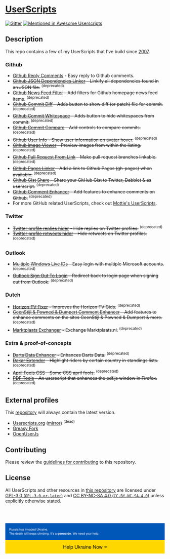 # [UserScripts](https://github.com/jerone/UserScripts)

[![Gitter](https://badges.gitter.im/Join%20Chat.svg)](https://gitter.im/jerone/UserScripts?utm_source=badge&utm_medium=badge&utm_campaign=pr-badge)
[![Mentioned in Awesome Userscripts](https://awesome.re/mentioned-badge.svg)](https://github.com/brunocvcunha/awesome-userscripts#readme)

## Description

This repo contains a few of my UserScripts that I've build since [2007](http://userscripts-mirror.org/users/jerone).

### Github

-   [Github Reply Comments](https://github.com/jerone/UserScripts/tree/master/Github_Reply_Comments#readme) - Easy reply to Github comments.
-   ~~[Github JSON Dependencies Linker](https://github.com/jerone/UserScripts/tree/master/Github_JSON_Dependencies_Linker#readme) - Linkify all dependencies found in an JSON file.~~ <sup>(deprecated)</sup>
-   ~~[Github News Feed Filter](https://github.com/jerone/UserScripts/tree/master/Github_News_Feed_Filter#readme) - Add filters for Github homepage news feed items.~~ <sup>(deprecated)</sup>
-   ~~[Github Commit Diff](https://github.com/jerone/UserScripts/tree/master/Github_Commit_Diff#readme) - Adds button to show diff (or patch) file for commit.~~ <sup>(deprecated)</sup>
-   ~~[Github Commit Whitespace](https://github.com/jerone/UserScripts/tree/master/Github_Commit_Whitespace#readme) - Adds button to hide whitespaces from commit.~~ <sup>(deprecated)</sup>
-   ~~[Github Commit Compare](https://github.com/jerone/UserScripts/tree/master/GitHub_Commit_Compare#readme) - Add controls to compare commits.~~ <sup>(deprecated)</sup>
-   ~~[Github User Info](https://github.com/jerone/UserScripts/tree/master/Github_User_Info#readme) - Show user information on avatar hover.~~ <sup>(deprecated)</sup>
-   ~~[Github Image Viewer](https://github.com/jerone/UserScripts/tree/master/Github_Image_Viewer#readme) - Preview images from within the listing.~~ <sup>(deprecated)</sup>
-   ~~[Github Pull Request From Link](https://github.com/jerone/UserScripts/tree/master/Github_Pull_Request_From#readme) - Make pull request branches linkable.~~ <sup>(deprecated)</sup>
-   ~~[Github Pages Linker](https://github.com/jerone/UserScripts/tree/master/Github_Pages_Linker#readme) - Add a link to Github Pages (gh-pages) when available.~~ <sup>(deprecated)</sup>
-   ~~[Github Gist Share](https://github.com/jerone/UserScripts/tree/master/Github_Gist_Share#readme) - Share your GitHub Gist to Twitter, Dabblet & as userscript.~~ <sup>(deprecated)</sup>
-   ~~[Github Comment Enhancer](https://github.com/jerone/UserScripts/tree/master/Github_Comment_Enhancer#readme) - Add features to enhance comments on Github.~~ <sup>(deprecated)</sup>
-   For more GitHub related UserScripts, check out [Mottie's UserScripts](https://github.com/Mottie/GitHub-userscripts#readme).

### Twitter

-   ~~[Twitter profile replies hider](https://github.com/jerone/UserScripts/tree/master/Twitter_profile_replies_hider#readme) - Hide replies on Twitter profiles.~~ <sup>(deprecated)</sup>
-   ~~[Twitter profile retweets hider](https://github.com/jerone/UserScripts/tree/master/Twitter_profile_retweets_hider#readme) - Hide retweets on Twitter profiles.~~ <sup>(deprecated)</sup>

### Outlook

-   ~~[Multiple Windows Live IDs](https://github.com/jerone/UserScripts/tree/master/Multiple_Windows_Live_IDs#readme) - Easy login with multiple Microsoft accounts.~~ <sup>(deprecated)</sup>
-   ~~[Outlook Sign Out To Login](https://github.com/jerone/UserScripts/tree/master/Outlook_Sign_Out_To_Login#readme) - Redirect back to login page when signing out from Outlook.~~ <sup>(deprecated)</sup>

### Dutch

-   ~~[Horizon TV Fixer](https://github.com/jerone/UserScripts/tree/master/Horizon_TV_Fixer#readme) - Improves the Horizon TV Gids.~~ <sup>(deprecated)</sup>
-   ~~[GeenStijl & Powned & Dumpert Comment Enhancer](https://github.com/jerone/UserScripts/tree/master/GeenStijl_Powned_Dumpert_Comment_Enhancer#readme) - Add features to enhance comments on the sites GeenStijl & Powned & Dumpert & more.~~ <sup>(deprecated)</sup>
-   ~~[Marktplaats Exchanger](https://github.com/jerone/UserScripts/tree/master/Marktplaats_Exchanger#readme) - Exchange Marktplaats.nl.~~ <sup>(deprecated)</sup>

### Extra & proof-of-concepts

-   ~~[Darts Data Enhancer](https://github.com/jerone/UserScripts/tree/master/Darts_Data_Enhancer#readme) - Enhances Darts Data.~~ <sup>(deprecated)</sup>
-   ~~[Dakar Extender](https://github.com/jerone/UserScripts/tree/master/Dakar_Extender#readme) - Highlight riders by certain country in standings lists.~~ <sup>(deprecated)</sup>
-   ~~[April Fools CSS](https://github.com/jerone/UserScripts/tree/master/April_Fools_CSS#readme) - Some CSS april fools.~~ <sup>(deprecated)</sup>
-   ~~[PDF Tools](https://github.com/jerone/UserScripts/tree/master/PDF_Tools#readme) - An userscript that enhances the pdf.js window in Firefox.~~ <sup>(deprecated)</sup>

## External profiles

This [repository](https://github.com/jerone/UserScripts) will always contain the latest version.

-   ~~[Userscripts.org](http://userscripts.org/users/jerone) ([mirror](http://userscripts-mirror.org/users/jerone))~~ <sup>(dead)</sup>
-   [Greasy Fork](https://greasyfork.org/users/15)
-   [OpenUserJs](https://openuserjs.org/users/jerone)

## Contributing

Please review the [guidelines for contributing](https://github.com/jerone/UserScripts/blob/master/CONTRIBUTING.md) to this repository.

## License

All UserScripts and other resources in [this repository](https://github.com/jerone/UserScripts) are licensed under [GPL-3.0 (`GPL-3.0-or-later`)](https://github.com/jerone/UserScripts/blob/master/LICENSE.txt) and [CC BY-NC-SA 4.0 (`CC-BY-NC-SA-4.0`)](https://creativecommons.org/licenses/by-nc-sa/4.0/legalcode) unless explicitly otherwise stated.

<br/>
<br/>

[![Stand With Ukraine](https://raw.githubusercontent.com/vshymanskyy/StandWithUkraine/main/banner2-direct.svg)](https://stand-with-ukraine.pp.ua)
